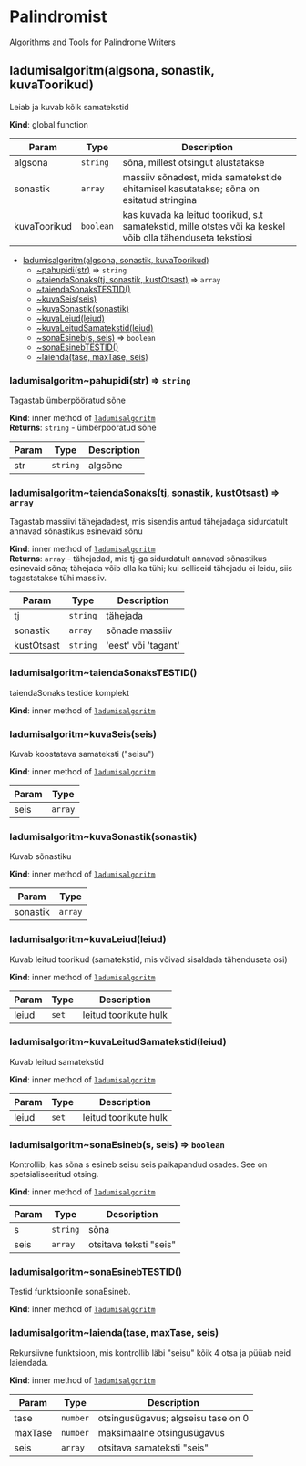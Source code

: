 # Palindromist
Algorithms and Tools for Palindrome Writers
<a name="ladumisalgoritm"></a>

## ladumisalgoritm(algsona, sonastik, kuvaToorikud)
Leiab ja kuvab kõik samatekstid

**Kind**: global function  

| Param | Type | Description |
| --- | --- | --- |
| algsona | <code>string</code> | sõna, millest otsingut alustatakse |
| sonastik | <code>array</code> | massiiv sõnadest, mida samatekstide ehitamisel kasutatakse; sõna on esitatud stringina |
| kuvaToorikud | <code>boolean</code> | kas kuvada ka leitud toorikud, s.t samatekstid, mille otstes või ka keskel võib olla tähenduseta tekstiosi |


* [ladumisalgoritm(algsona, sonastik, kuvaToorikud)](#ladumisalgoritm)
    * [~pahupidi(str)](#ladumisalgoritm..pahupidi) ⇒ <code>string</code>
    * [~taiendaSonaks(tj, sonastik, kustOtsast)](#ladumisalgoritm..taiendaSonaks) ⇒ <code>array</code>
    * [~taiendaSonaksTESTID()](#ladumisalgoritm..taiendaSonaksTESTID)
    * [~kuvaSeis(seis)](#ladumisalgoritm..kuvaSeis)
    * [~kuvaSonastik(sonastik)](#ladumisalgoritm..kuvaSonastik)
    * [~kuvaLeiud(leiud)](#ladumisalgoritm..kuvaLeiud)
    * [~kuvaLeitudSamatekstid(leiud)](#ladumisalgoritm..kuvaLeitudSamatekstid)
    * [~sonaEsineb(s, seis)](#ladumisalgoritm..sonaEsineb) ⇒ <code>boolean</code>
    * [~sonaEsinebTESTID()](#ladumisalgoritm..sonaEsinebTESTID)
    * [~laienda(tase, maxTase, seis)](#ladumisalgoritm..laienda)

<a name="ladumisalgoritm..pahupidi"></a>

### ladumisalgoritm~pahupidi(str) ⇒ <code>string</code>
Tagastab ümberpööratud sõne

**Kind**: inner method of [<code>ladumisalgoritm</code>](#ladumisalgoritm)  
**Returns**: <code>string</code> - ümberpööratud sõne  

| Param | Type | Description |
| --- | --- | --- |
| str | <code>string</code> | algsõne |

<a name="ladumisalgoritm..taiendaSonaks"></a>

### ladumisalgoritm~taiendaSonaks(tj, sonastik, kustOtsast) ⇒ <code>array</code>
Tagastab massiivi tähejadadest, mis sisendis antud tähejadaga sidurdatult annavad sõnastikus esinevaid sõnu

**Kind**: inner method of [<code>ladumisalgoritm</code>](#ladumisalgoritm)  
**Returns**: <code>array</code> - tähejadad, mis tj-ga sidurdatult annavad sõnastikus esinevaid sõna; tähejada võib olla ka tühi; kui selliseid tähejadu ei leidu, siis tagastatakse tühi massiiv.  

| Param | Type | Description |
| --- | --- | --- |
| tj | <code>string</code> | tähejada |
| sonastik | <code>array</code> | sõnade massiiv |
| kustOtsast | <code>string</code> | 'eest' või 'tagant' |

<a name="ladumisalgoritm..taiendaSonaksTESTID"></a>

### ladumisalgoritm~taiendaSonaksTESTID()
taiendaSonaks testide komplekt

**Kind**: inner method of [<code>ladumisalgoritm</code>](#ladumisalgoritm)  
<a name="ladumisalgoritm..kuvaSeis"></a>

### ladumisalgoritm~kuvaSeis(seis)
Kuvab koostatava samateksti ("seisu")

**Kind**: inner method of [<code>ladumisalgoritm</code>](#ladumisalgoritm)  

| Param | Type |
| --- | --- |
| seis | <code>array</code> | 

<a name="ladumisalgoritm..kuvaSonastik"></a>

### ladumisalgoritm~kuvaSonastik(sonastik)
Kuvab sõnastiku

**Kind**: inner method of [<code>ladumisalgoritm</code>](#ladumisalgoritm)  

| Param | Type |
| --- | --- |
| sonastik | <code>array</code> | 

<a name="ladumisalgoritm..kuvaLeiud"></a>

### ladumisalgoritm~kuvaLeiud(leiud)
Kuvab leitud toorikud (samatekstid, mis võivad sisaldada tähenduseta osi)

**Kind**: inner method of [<code>ladumisalgoritm</code>](#ladumisalgoritm)  

| Param | Type | Description |
| --- | --- | --- |
| leiud | <code>set</code> | leitud toorikute hulk |

<a name="ladumisalgoritm..kuvaLeitudSamatekstid"></a>

### ladumisalgoritm~kuvaLeitudSamatekstid(leiud)
Kuvab leitud samatekstid

**Kind**: inner method of [<code>ladumisalgoritm</code>](#ladumisalgoritm)  

| Param | Type | Description |
| --- | --- | --- |
| leiud | <code>set</code> | leitud toorikute hulk |

<a name="ladumisalgoritm..sonaEsineb"></a>

### ladumisalgoritm~sonaEsineb(s, seis) ⇒ <code>boolean</code>
Kontrollib, kas sõna s esineb
    seisu seis paikapandud osades. See on spetsialiseeritud otsing.

**Kind**: inner method of [<code>ladumisalgoritm</code>](#ladumisalgoritm)  

| Param | Type | Description |
| --- | --- | --- |
| s | <code>string</code> | sõna |
| seis | <code>array</code> | otsitava teksti "seis" |

<a name="ladumisalgoritm..sonaEsinebTESTID"></a>

### ladumisalgoritm~sonaEsinebTESTID()
Testid funktsioonile sonaEsineb.

**Kind**: inner method of [<code>ladumisalgoritm</code>](#ladumisalgoritm)  
<a name="ladumisalgoritm..laienda"></a>

### ladumisalgoritm~laienda(tase, maxTase, seis)
Rekursiivne funktsioon, mis kontrollib läbi "seisu" kõik 4 otsa ja püüab neid laiendada.

**Kind**: inner method of [<code>ladumisalgoritm</code>](#ladumisalgoritm)  

| Param | Type | Description |
| --- | --- | --- |
| tase | <code>number</code> | otsingusügavus; algseisu tase on 0 |
| maxTase | <code>number</code> | maksimaalne otsingusügavus |
| seis | <code>array</code> | otsitava samateksti "seis" |

